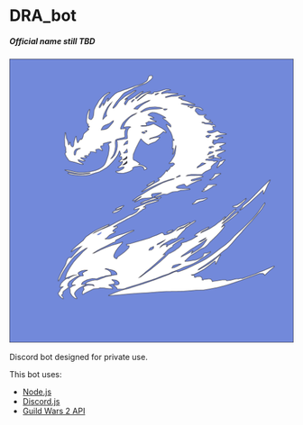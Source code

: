 # DRA_bot
##### Official name still TBD
![Bot Icon](https://raw.githubusercontent.com/ALU52/DRA_bot/master/docs/icon.png)

Discord bot designed for private use.

This bot uses:
- [Node.js](https://nodejs.org/en/about/)
- [Discord.js](https://discord.js.org/#/)
- [Guild Wars 2 API](https://wiki.guildwars2.com/wiki/API:Main)
